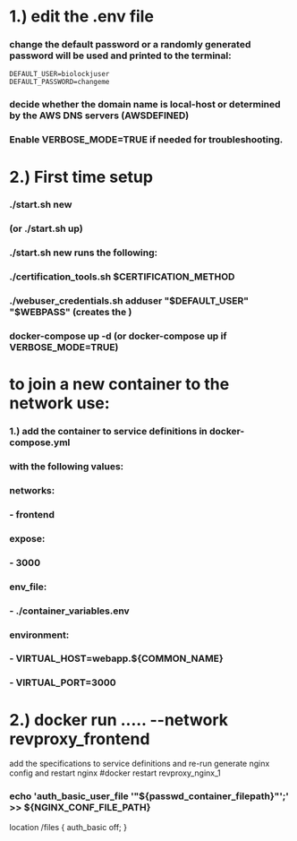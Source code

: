 

# 1.) edit the .env file
### change the default password or a randomly generated password will be used and printed to the terminal:
```
DEFAULT_USER=biolockjuser
DEFAULT_PASSWORD=changeme
```

### decide whether the domain name is local-host or determined by the AWS DNS servers (AWSDEFINED)

### Enable VERBOSE_MODE=TRUE if needed for troubleshooting.

# 2.) First time setup
### ./start.sh new   
### (or ./start.sh up)

### ./start.sh new runs the following:
### ./certification_tools.sh $CERTIFICATION_METHOD
### ./webuser_credentials.sh adduser "$DEFAULT_USER" "$WEBPASS"  (creates the )
### docker-compose up -d  (or docker-compose up if VERBOSE_MODE=TRUE)

# to join a new container to the network use:
### 1.) add the container to service definitions in docker-compose.yml
### with the following values:
### networks:
###      - frontend
###    expose:
###      - 3000
###    env_file:
###      - ./container_variables.env
###    environment:
###      - VIRTUAL_HOST=webapp.${COMMON_NAME}
###      - VIRTUAL_PORT=3000
# 2.) docker run ..... --network revproxy_frontend  <myimagename>
 add the specifications to service definitions
 and re-run generate nginx config and restart nginx
 #docker restart revproxy_nginx_1

 ### echo 'auth_basic_user_file '"${passwd_container_filepath}"';' >> ${NGINX_CONF_FILE_PATH}
 location /files {
    auth_basic off;
}